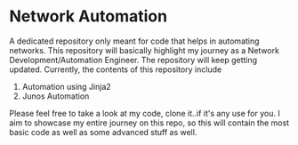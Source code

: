 # Network Automation

A dedicated repository only meant for code that helps in automating networks. This repository will basically highlight my journey as a Network Development/Automation Engineer. The repository will keep getting updated. Currently, the contents of this repository include

1. Automation using Jinja2
2. Junos Automation

Please feel free to take a look at my code, clone it..if it's any use for you. I aim to showcase my entire journey on this repo, so this will contain the most basic code as well as some advanced stuff as well.
